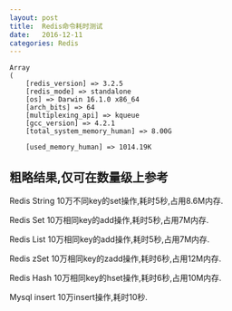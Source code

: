 ```yaml
---
layout: post
title:  Redis命令耗时测试
date:   2016-12-11
categories: Redis
---
```


```
Array
(
    [redis_version] => 3.2.5
    [redis_mode] => standalone
    [os] => Darwin 16.1.0 x86_64
    [arch_bits] => 64
    [multiplexing_api] => kqueue
    [gcc_version] => 4.2.1
    [total_system_memory_human] => 8.00G

    [used_memory_human] => 1014.19K
```

## 粗略结果,仅可在数量级上参考

Redis String    10万不同key的set操作,耗时5秒,占用8.6M内存.

Redis Set       10万相同key的add操作,耗时5秒,占用7M内存.

Redis List      10万相同key的add操作,耗时5秒,占用7M内存.

Redis zSet      10万相同key的zadd操作,耗时6秒,占用12M内存.

Redis Hash      10万相同key的hset操作,耗时6秒,占用10M内存.

Mysql insert    10万insert操作,耗时10秒.
